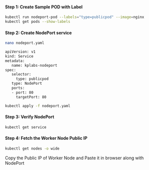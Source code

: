 
#### Step 1: Create Sample POD with Label
```sh
kubectl run nodeport-pod --labels="type=publicpod" --image=nginx
kubectl get pods --show-labels
```
#### Step 2: Create NodePort service
```sh
nano nodeport.yaml
```
```sh
apiVersion: v1
kind: Service
metadata:
   name: kplabs-nodeport
spec:
   selector:
     type: publicpod
   type: NodePort
   ports:
   - port: 80
     targetPort: 80
```
```sh
kubectl apply -f nodeport.yaml
```
#### Step 3: Verify NodePort
```sh
kubectl get service
```
#### Step 4: Fetch the Worker Node Public IP
```sh
kubectl get nodes -o wide
```

Copy the Public IP of Worker Node and Paste it in browser along with NodePort
